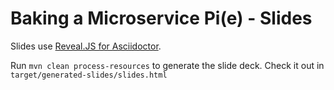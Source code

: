 # Baking a Microservice Pi(e) - Slides

Slides use [Reveal.JS for Asciidoctor](https://github.com/asciidoctor/asciidoctor-reveal.js/).

Run `mvn clean process-resources` to generate the slide deck. Check it out in `target/generated-slides/slides.html`